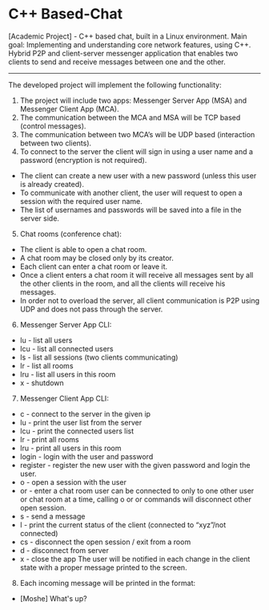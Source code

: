 # C++ Based-Chat
[Academic Project] - C++ based chat, built in a Linux environment.
Main goal: Implementing and understanding core network features, using C++.
Hybrid P2P and client-server messenger application that enables two clients to send and receive messages between one and the other.

----------------------------------------------------------------------------------------------------------------------------------

The developed project will implement the following functionality:
1. The project will include two apps: Messenger Server App (MSA) and Messenger Client App (MCA).
2. The communication between the MCA and MSA will be TCP based (control messages).
3. The communication between two MCA’s will be UDP based (interaction between two clients).
4. To connect to the server the client will sign in using a user name and a password (encryption is not required).
  * The client can create a new user with a new password (unless this user is already created).
  * To communicate with another client, the user will request to open a session with the required user name.
  * The list of usernames and passwords will be saved into a file in the server side.
5. Chat rooms (conference chat):
  * The client is able to open a chat room.
  * A chat room may be closed only by its creator.
  * Each client can enter a chat room or leave it.
  * Once a client enters a chat room it will receive all messages sent by all the other clients in the room, and all the clients will receive his messages.
  * In order not to overload the server, all client communication is P2P using UDP and does not pass through the server.
6. Messenger Server App CLI:
  * lu - list all users
  * lcu - list all connected users
  * ls - list all sessions (two clients communicating)
  * lr - list all rooms
  * lru <room name> - list all users in this room
  * x - shutdown
7. Messenger Client App CLI:
  * c <IP> - connect to the server in the given ip
  * lu - print the user list from the server
  * lcu - print the connected users list
  * lr - print all rooms
  * lru <room name> - print all users in this room
  * login <user> <password> - login with the user and password
  * register <user> <password> - register the new user with the given password and login the user.
  * o <username> - open a session with the user
  * or <room name> - enter a chat room user can be connected to only to one other user or chat room at a time, calling o or or commands will disconnect other open session.
  * s <message> - send a message
  * l - print the current status of the client (connected to “xyz”/not
connected)
  * cs - disconnect the open session / exit from a room
  * d - disconnect from server
  * x - close the app
The user will be notified in each change in the client state with a proper message printed to the screen.
8. Each incoming message will be printed in the format:
  * [Moshe] What's up?
